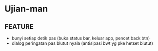 # Ujian-man

## FEATURE
- bunyi setiap detik pas (buka status bar, keluar app, pencet back btn)
- dialog peringatan pas blutut nyala (antisipasi bwt yg pke hetset blutut)
